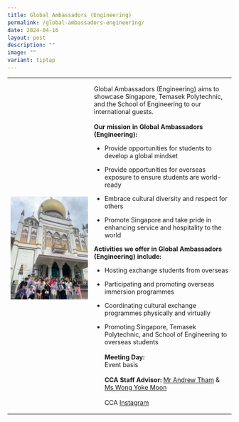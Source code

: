```yaml
---
title: Global Ambassadors (Engineering)
permalink: /global-ambassadors-engineering/
date: 2024-04-16
layout: post
description: ""
image: ""
variant: tiptap
---
```

<table style="minWidth: 50px">
<colgroup>
<col>
<col>
</colgroup>
<tbody>
<tr>
<td rowspan="1" colspan="1">
<p></p>
<div class="isomer-image-wrapper">
<img style="width: 100%" height="auto" width="100%" alt="" src="/images/Interest Groups/Global_Ambassadors__Engineering_.jpg">
</div>
</td>
<td rowspan="1" colspan="1">
<p>Global Ambassadors (Engineering) aims to showcase Singapore, Temasek Polytechnic,
and the School of Engineering to our international guests.
<br>
<br><strong>Our mission in Global Ambassadors (Engineering):</strong> 
<br>
</p>
<ul data-tight="true" class="tight">
<li>
<p>Provide opportunities for students to develop a global mindset
<br>
</p>
</li>
<li>
<p>Provide opportunities for overseas exposure to ensure students are world-ready
<br>
</p>
</li>
<li>
<p>Embrace cultural diversity and respect for others
<br>
</p>
</li>
<li>
<p>Promote Singapore and take pride in enhancing service and hospitality
to the world
<br>
</p>
</li>
</ul>
<p><strong>Activities we offer in Global Ambassadors (Engineering) include:</strong>
</p>
<ul>
<li>
<p>Hosting exchange students from overseas
<br>
</p>
</li>
<li>
<p>Participating and promoting overseas immersion programmes
<br>
</p>
</li>
<li>
<p>Coordinating cultural exchange programmes physically and virtually
<br>
</p>
</li>
<li>
<p>Promoting Singapore, Temasek Polytechnic, and School of Engineering to
overseas students
<br>
<br><strong>Meeting Day:</strong> 
<br>Event basis
<br>
<br><strong>CCA Staff Advisor:</strong>  <a href="mailto:Andrew_Tham@TP.EDU.SG" rel="noopener noreferrer nofollow" target="_blank">Mr Andrew Tham</a> &amp; <a href="mailto:yokemoon@TP.EDU.SG" rel="noopener noreferrer nofollow" target="_blank">Ms Wong Yoke Moon</a> 
<br>
<br>CCA <a href="https://www.instagram.com/tpeng.ga?igsh=MXV0NzBnc3drOHZzdg%3D%3D&amp;utm_source=qr" rel="noopener noreferrer nofollow" target="_blank">Instagram</a>
</p>
<p></p>
</li>
</ul>
</td>
</tr>
</tbody>
</table>
<p></p>